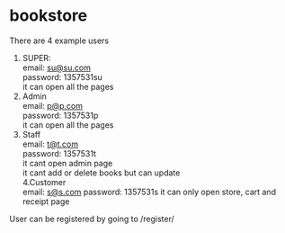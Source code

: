 # bookstore
There are 4 example users
1. SUPER:  
  email: su@su.com  
  password: 1357531su  
  it can open all the pages
2. Admin  
  email: p@p.com  
  password: 1357531p  
  it can open all the pages  
3. Staff  
  email: t@t.com  
  password: 1357531t  
  it cant open admin page  
  it cant add or delete books but can update  
4.Customer  
  email: s@s.com
  password: 1357531s
  it can only open store, cart and receipt page

User can be registered by going to /register/

